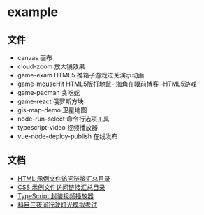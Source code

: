 # example

## 文件

- canvas 画布
- cloud-zoom 放大镜效果
- game-exam HTML5 推箱子游戏过关演示动画
- game-mouseHit HTML5版打地鼠- 海角在眼前博客 -HTML5游戏
- game-pacman 贪吃蛇
- game-react 俄罗斯方块
- gis-map-demo 卫星地图
- node-run-select 命令行选项工具
- typescript-video 视频播放器
- vue-node-deploy-publish 在线发布


## 文档

- [HTML 示例文件访问链接汇总目录](./HTML-README.md)
- [CSS 示例文件访问链接汇总目录](./CSS-README.md)
- [TypeScript 封装视频播放器](https://lidengkedev.github.io/example/typescript-video/)
- [科目三夜间行驶灯光模拟考试](https://lidengkedev.github.io/example/car-subject-three/)

